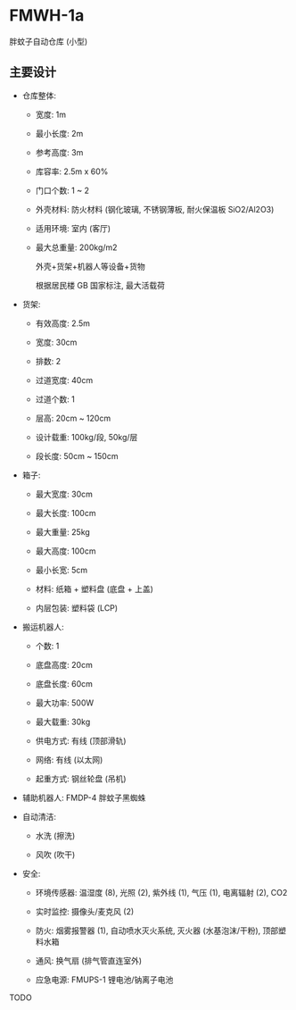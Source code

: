 # FMWH-1a
胖蚊子自动仓库 (小型)


## 主要设计

+ 仓库整体:

  - 宽度: 1m

  - 最小长度: 2m

  - 参考高度: 3m

  - 库容率: 2.5m x 60%

  - 门口个数: 1 ~ 2

  - 外壳材料: 防火材料 (钢化玻璃, 不锈钢薄板, 耐火保温板 SiO2/Al2O3)

  - 适用环境: 室内 (客厅)

  - 最大总重量: 200kg/m2

    外壳+货架+机器人等设备+货物

    根据居民楼 GB 国家标注, 最大活载荷

+ 货架:

  - 有效高度: 2.5m

  - 宽度: 30cm

  - 排数: 2

  - 过道宽度: 40cm

  - 过道个数: 1

  - 层高: 20cm ~ 120cm

  - 设计载重: 100kg/段, 50kg/层

  - 段长度: 50cm ~ 150cm

+ 箱子:

  - 最大宽度: 30cm

  - 最大长度: 100cm

  - 最大重量: 25kg

  - 最大高度: 100cm

  - 最小长宽: 5cm

  - 材料: 纸箱 + 塑料盘 (底盘 + 上盖)

  - 内层包装: 塑料袋 (LCP)

+ 搬运机器人:

  - 个数: 1

  - 底盘高度: 20cm

  - 底盘长度: 60cm

  - 最大功率: 500W

  - 最大载重: 30kg

  - 供电方式: 有线 (顶部滑轨)

  - 网络: 有线 (以太网)

  - 起重方式: 钢丝轮盘 (吊机)

+ 辅助机器人: FMDP-4 胖蚊子黑蜘蛛

+ 自动清洁:

  - 水洗 (擦洗)

  - 风吹 (吹干)

+ 安全:

  - 环境传感器:
    温湿度 (8), 光照 (2), 紫外线 (1), 气压 (1),
    电离辐射 (2), CO2

  - 实时监控: 摄像头/麦克风 (2)

  - 防火:
    烟雾报警器 (1), 自动喷水灭火系统,
    灭火器 (水基泡沫/干粉), 顶部塑料水箱

  - 通风: 换气扇 (排气管直连室外)

  - 应急电源: FMUPS-1 锂电池/钠离子电池


TODO
